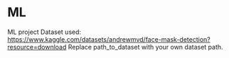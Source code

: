 # ML
ML project
Dataset used: https://www.kaggle.com/datasets/andrewmvd/face-mask-detection?resource=download
Replace path_to_dataset with your own dataset path.
